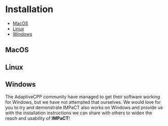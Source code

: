 # Installation

- [MacOS](#macOS)
- [Linux](#linux)
- [Windows](#windows)

## MacOS

## Linux

## Windows

The AdaptiveCPP community have managed to get their software working for Windows, but we have not attempted that ourselves. We would love for you to try and demonstrate IMPaCT also works on Windows and provide us with the installation instructions we can share with others to widen the reach and usability of **IMPaCT**!
